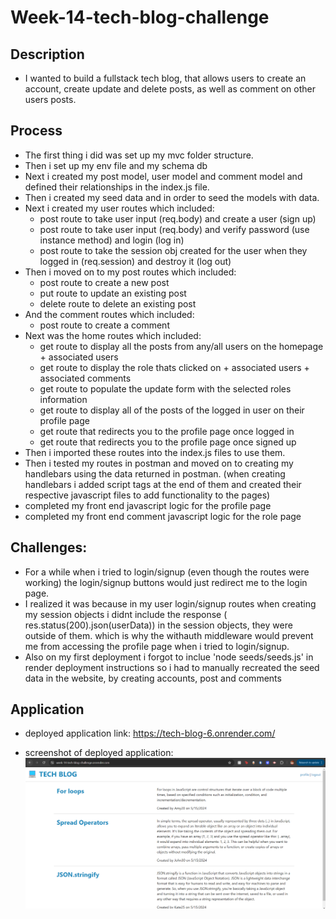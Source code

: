 # Week-14-tech-blog-challenge

## Description

- I wanted to build a fullstack tech blog, that allows users to create an account, create update and delete posts, as well as comment on other users posts.

## Process
- The first thing i did was set up my mvc folder structure.
- Then i set up my env file and my schema db
- Next i created my post model, user model and comment model and defined their relationships in the index.js file.
- Then i created my seed data and in order to seed the models with data.
- Next i created my user routes which included:
    - post route to take user input (req.body) and create a user (sign up)
    - post route to take user input (req.body) and verify password (use instance method) and login (log in)
    - post route to take the session obj created for the user when they logged in (req.session) and destroy it (log out)
- Then i moved on to my post routes which included:
    - post route to create a new post
    - put route to update an existing post
    - delete route to delete an existing post
- And the comment routes which included: 
    - post route to create a comment
- Next was the home routes which included: 
    - get route to display all the posts from any/all users on the homepage + associated users
    - get route to display the role thats clicked on + associated users + associated comments
    - get route to populate the update form with the selected roles information
    - get route to display all of the posts of the logged in user on their profile page
    - get route that redirects you to the profile page once logged in
    - get route that redirects you to the profile page once signed up
- Then i imported these routes into the index.js files to use them.
- Then i tested my routes in postman and moved on to creating my handlebars using the data returned in postman. (when creating handlebars i added script tags at the end of them and created their respective javascript files to add functionality to the pages)
- completed my front end javascript logic for the profile page 
- completed my front end comment javascript logic for the role page

## Challenges:
- For a while when i tried to login/signup (even though the routes were working) the login/signup buttons would just redirect me to the login page.
- I realized it was because in my user login/signup routes when creating my session objects i didnt include the response ( res.status(200).json(userData)) in the session objects, they were outside of them. which is why the withauth middleware would prevent me from accessing the profile page when i tried to login/signup.
- Also on my first deployment i forgot to inclue 'node seeds/seeds.js' in render deployment instructions so i had to manually recreated the seed data in the website, by creating accounts, post and comments

## Application

- deployed application link:
https://tech-blog-6.onrender.com/

- screenshot of deployed application:
![alt text](image.png)

